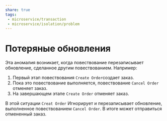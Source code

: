 ```yaml
---
share: true
tags:
 - microservice/transaction
 - microservice/isolation/problem
---
```

# Потеряные обновления
Эта аномалия возникает, когда повествование перезаписывает обновление, сделанное другим повествованием. Например:
1. Первый этап повествования `Create Order`создает заказ.
2. Пока это повествование выполняется, повествование `Cancel Order` отменяет заказ.
3. На завершающем этапе `Create Order` отменяет заказ.

В этой ситуации `Creat Order` Игнорирует и перезаписывает обновление, выполненное повествованием `Cancel Order`. В итоге может отправиться отмененный заказ.